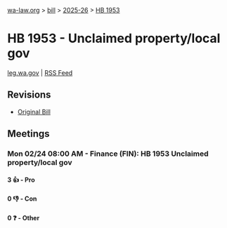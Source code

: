 [wa-law.org](/) > [bill](/bill/) > [2025-26](/bill/2025-26/) > [HB 1953](/bill/2025-26/hb/1953/)

# HB 1953 - Unclaimed property/local gov
[leg.wa.gov](https://app.leg.wa.gov/billsummary?BillNumber=1953&Year=2025&Initiative=false) | [RSS Feed](./rss.xml)

## Revisions
* [Original Bill](1/)

## Meetings
### Mon 02/24 08:00 AM - Finance (FIN): HB 1953 Unclaimed property/local gov
#### 3 👍 - Pro

#### 0 👎 - Con

#### 0 ❓ - Other
